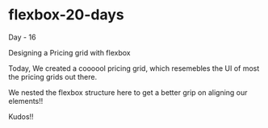 # flexbox-20-days

Day - 16

Designing a Pricing grid with flexbox

Today, We created a coooool pricing grid, which resemebles the UI of most the pricing grids out there.

We nested the flexbox structure here to get a better grip on aligning our elements!!

Kudos!!